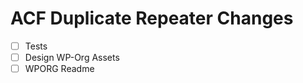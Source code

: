 ACF Duplicate Repeater Changes
==============================

 - [ ] Tests
 - [ ] Design WP-Org Assets
 - [ ] WPORG Readme
